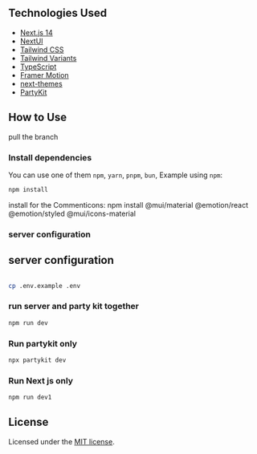 
## Technologies Used

- [Next.js 14](https://nextjs.org/docs/getting-started)
- [NextUI](https://nextui.org)
- [Tailwind CSS](https://tailwindcss.com)
- [Tailwind Variants](https://tailwind-variants.org)
- [TypeScript](https://www.typescriptlang.org)
- [Framer Motion](https://www.framer.com/motion)
- [next-themes](https://github.com/pacocoursey/next-themes)
- [PartyKit](https://partykit.io)

## How to Use

pull the branch 


### Install dependencies

You can use one of them `npm`, `yarn`, `pnpm`, `bun`, Example using `npm`:

```bash
npm install
```

install for the Commenticons:
npm install @mui/material @emotion/react @emotion/styled @mui/icons-material
### server configuration

## server configuration

```bash

cp .env.example .env
```
### run server and party kit together 

```bash
npm run dev
```
### Run partykit only 

```bash
npx partykit dev
```


### Run Next js only 

```bash
npm run dev1
```

## License

Licensed under the [MIT license](https://github.com/nextui-org/next-pages-template/blob/main/LICENSE).
